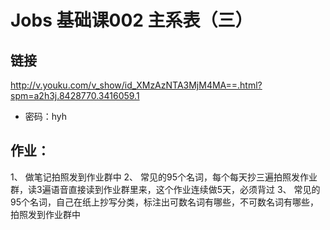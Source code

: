 # Jobs 基础课002 主系表（三）
## 链接
http://v.youku.com/v_show/id_XMzAzNTA3MjM4MA==.html?spm=a2h3j.8428770.3416059.1
- 密码：hyh
## 作业：
1、 做笔记拍照发到作业群中
2、 常见的95个名词，每个每天抄三遍拍照发作业群，读3遍语音直接读到作业群里来，这个作业连续做5天，必须背过
3、 常见的95个名词，自己在纸上抄写分类，标注出可数名词有哪些，不可数名词有哪些，拍照发到作业群中




